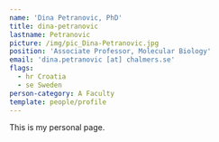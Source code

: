 ```yaml
---
name: 'Dina Petranovic, PhD'
title: dina-petranovic
lastname: Petranovic
picture: /img/pic_Dina-Petranovic.jpg
position: 'Associate Professor, Molecular Biology'
email: 'dina.petranovic [at] chalmers.se'
flags:
  - hr Croatia
  - se Sweden
person-category: A Faculty
template: people/profile
---
```

This is my personal page.
